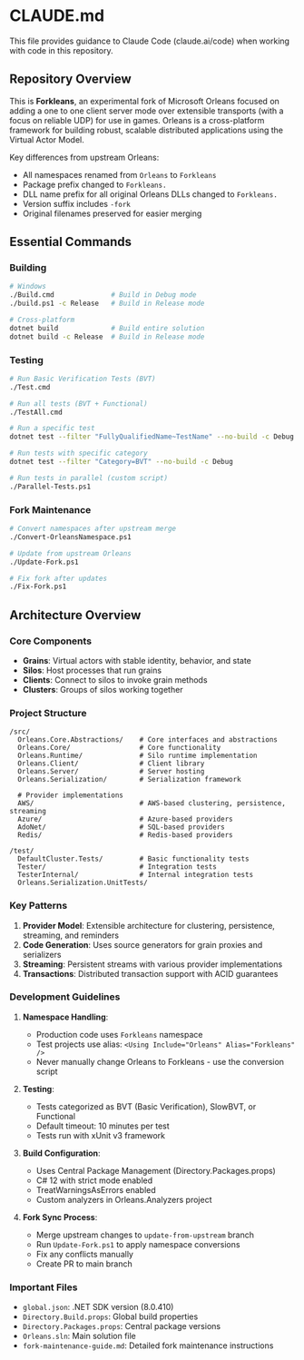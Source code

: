 # CLAUDE.md

This file provides guidance to Claude Code (claude.ai/code) when working with code in this repository.

## Repository Overview

This is **Forkleans**, an experimental fork of Microsoft Orleans focused on adding a one to one client server mode over extensible transports (with a focus on reliable UDP) for use in games. Orleans is a cross-platform framework for building robust, scalable distributed applications using the Virtual Actor Model.

Key differences from upstream Orleans:
- All namespaces renamed from `Orleans` to `Forkleans`
- Package prefix changed to `Forkleans.`
- DLL name prefix for all original Orleans DLLs changed to `Forkleans.`
- Version suffix includes `-fork`
- Original filenames preserved for easier merging

## Essential Commands

### Building
```bash
# Windows
./Build.cmd              # Build in Debug mode
./build.ps1 -c Release   # Build in Release mode

# Cross-platform
dotnet build             # Build entire solution
dotnet build -c Release  # Build in Release mode
```

### Testing
```bash
# Run Basic Verification Tests (BVT)
./Test.cmd

# Run all tests (BVT + Functional)
./TestAll.cmd

# Run a specific test
dotnet test --filter "FullyQualifiedName~TestName" --no-build -c Debug

# Run tests with specific category
dotnet test --filter "Category=BVT" --no-build -c Debug

# Run tests in parallel (custom script)
./Parallel-Tests.ps1
```

### Fork Maintenance
```bash
# Convert namespaces after upstream merge
./Convert-OrleansNamespace.ps1

# Update from upstream Orleans
./Update-Fork.ps1

# Fix fork after updates
./Fix-Fork.ps1
```

## Architecture Overview

### Core Components
- **Grains**: Virtual actors with stable identity, behavior, and state
- **Silos**: Host processes that run grains
- **Clients**: Connect to silos to invoke grain methods
- **Clusters**: Groups of silos working together

### Project Structure
```
/src/
  Orleans.Core.Abstractions/    # Core interfaces and abstractions
  Orleans.Core/                 # Core functionality
  Orleans.Runtime/              # Silo runtime implementation
  Orleans.Client/               # Client library
  Orleans.Server/               # Server hosting
  Orleans.Serialization/        # Serialization framework

  # Provider implementations
  AWS/                          # AWS-based clustering, persistence, streaming
  Azure/                        # Azure-based providers
  AdoNet/                       # SQL-based providers
  Redis/                        # Redis-based providers

/test/
  DefaultCluster.Tests/         # Basic functionality tests
  Tester/                       # Integration tests
  TesterInternal/               # Internal integration tests
  Orleans.Serialization.UnitTests/
```

### Key Patterns

1. **Provider Model**: Extensible architecture for clustering, persistence, streaming, and reminders
2. **Code Generation**: Uses source generators for grain proxies and serializers
3. **Streaming**: Persistent streams with various provider implementations
4. **Transactions**: Distributed transaction support with ACID guarantees

### Development Guidelines

1. **Namespace Handling**:
   - Production code uses `Forkleans` namespace
   - Test projects use alias: `<Using Include="Orleans" Alias="Forkleans" />`
   - Never manually change Orleans to Forkleans - use the conversion script

2. **Testing**:
   - Tests categorized as BVT (Basic Verification), SlowBVT, or Functional
   - Default timeout: 10 minutes per test
   - Tests run with xUnit v3 framework

3. **Build Configuration**:
   - Uses Central Package Management (Directory.Packages.props)
   - C# 12 with strict mode enabled
   - TreatWarningsAsErrors enabled
   - Custom analyzers in Orleans.Analyzers project

4. **Fork Sync Process**:
   - Merge upstream changes to `update-from-upstream` branch
   - Run `Update-Fork.ps1` to apply namespace conversions
   - Fix any conflicts manually
   - Create PR to main branch

### Important Files
- `global.json`: .NET SDK version (8.0.410)
- `Directory.Build.props`: Global build properties
- `Directory.Packages.props`: Central package versions
- `Orleans.sln`: Main solution file
- `fork-maintenance-guide.md`: Detailed fork maintenance instructions
